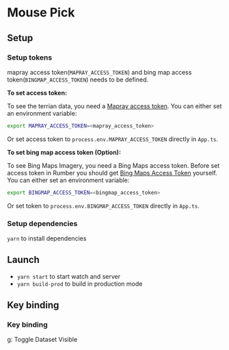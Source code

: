 Mouse Pick
================================================================================


Setup
--------------------------------------------------------------------------------
### Setup tokens
mapray access token(`MAPRAY_ACCESS_TOKEN`) and bing map access token(`BINGMAP_ACCESS_TOKEN`) needs to be defined.

**To set access token:**

To see the terrian data, you need a [Mapray access token](/doc/developer-guide/GettingStarted/index.md). You can either set an environment variable:

```bash
export MAPRAY_ACCESS_TOKEN=<mapray_access_token>
```

Or set access token to `process.env.MAPRAY_ACCESS_TOKEN` directly in `App.ts`.


**To set bing map access token (Option):**

To see Bing Maps Imagery, you need a Bing Maps access token. 
Before set access token in Rumber you should get [Bing Maps Access Token](https://docs.microsoft.com/en-us/bingmaps/getting-started/bing-maps-dev-center-help/getting-a-bing-maps-key) yourself.
You can either set an environment variable:
```bash
export BINGMAP_ACCESS_TOKEN=<bingmap_access_token>
```

Or set token to `process.env.BINGMAP_ACCESS_TOKEN` directly in `App.ts`.


### Setup dependencies
`yarn` to install dependencies


Launch
--------------------------------------------------------------------------------
- `yarn start` to start watch and server
- `yarn build-prod` to build in production mode


Key binding
--------------------------------------------------------------------------------
### Key binding
g: Toggle Dataset Visible
